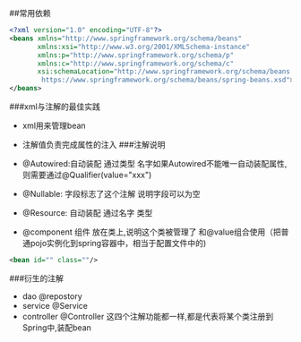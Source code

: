 ##常用依赖
```xml
<?xml version="1.0" encoding="UTF-8"?>
<beans xmlns="http://www.springframework.org/schema/beans"
       xmlns:xsi="http://www.w3.org/2001/XMLSchema-instance"
       xmlns:p="http://www.springframework.org/schema/p"
       xmlns:c="http://www.springframework.org/schema/c"
       xsi:schemaLocation="http://www.springframework.org/schema/beans
        https://www.springframework.org/schema/beans/spring-beans.xsd">
</beans>
```

###xml与注解的最佳实践
- xml用来管理bean
- 注解值负责完成属性的注入
###注解说明
- @Autowired:自动装配 通过类型  名字如果Autowired不能唯一自动装配属性,则需要通过@Qualifier(value="xxx")

- @Nullable: 字段标志了这个注解 说明字段可以为空
- @Resource: 自动装配 通过名字  类型

- @component 组件 放在类上,说明这个类被管理了 和@value组合使用（把普通pojo实例化到spring容器中，相当于配置文件中的)
```xml
<bean id="" class=""/>
```

###衍生的注解
- dao @repostory
- service @Service
- controller @Controller
这四个注解功能都一样,都是代表将某个类注册到Spring中,装配bean